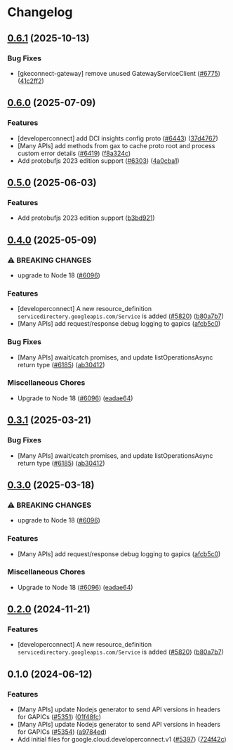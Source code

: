# Changelog

## [0.6.1](https://github.com/googleapis/google-cloud-node/compare/developerconnect-v0.6.0...developerconnect-v0.6.1) (2025-10-13)


### Bug Fixes

* [gkeconnect-gateway] remove unused GatewayServiceClient ([#6775](https://github.com/googleapis/google-cloud-node/issues/6775)) ([41c2ff2](https://github.com/googleapis/google-cloud-node/commit/41c2ff2851b5fdadabf4f9bd3500167c34b32ff7))

## [0.6.0](https://github.com/googleapis/google-cloud-node/compare/developerconnect-v0.5.0...developerconnect-v0.6.0) (2025-07-09)


### Features

* [developerconnect] add DCI insights config proto ([#6443](https://github.com/googleapis/google-cloud-node/issues/6443)) ([37d4767](https://github.com/googleapis/google-cloud-node/commit/37d4767c7b450d3d38e5bd05059b7081f855e27f))
* [Many APIs] add methods from gax to cache proto root and process custom error details ([#6419](https://github.com/googleapis/google-cloud-node/issues/6419)) ([f8a324c](https://github.com/googleapis/google-cloud-node/commit/f8a324ca5c3bc0f730e4ed67d9407c44f2414936))
* Add protobufjs 2023 edition support ([#6303](https://github.com/googleapis/google-cloud-node/issues/6303)) ([4a0cba1](https://github.com/googleapis/google-cloud-node/commit/4a0cba1e41a9aeb9c15ad31487ef013c8277cfef))

## [0.5.0](https://github.com/googleapis/google-cloud-node/compare/developerconnect-v0.4.0...developerconnect-v0.5.0) (2025-06-03)


### Features

* Add protobufjs 2023 edition support ([b3bd921](https://github.com/googleapis/google-cloud-node/commit/b3bd921a30b15a632d8e8495b91723d314c23c71))

## [0.4.0](https://github.com/googleapis/google-cloud-node/compare/developerconnect-v0.3.1...developerconnect-v0.4.0) (2025-05-09)


### ⚠ BREAKING CHANGES

* upgrade to Node 18 ([#6096](https://github.com/googleapis/google-cloud-node/issues/6096))

### Features

* [developerconnect] A new resource_definition `servicedirectory.googleapis.com/Service` is added ([#5820](https://github.com/googleapis/google-cloud-node/issues/5820)) ([b80a7b7](https://github.com/googleapis/google-cloud-node/commit/b80a7b7e6f97d9a07110adb27dcad28f0b5de341))
* [Many APIs] add request/response debug logging to gapics ([afcb5c0](https://github.com/googleapis/google-cloud-node/commit/afcb5c07e82bc8349b9677766cd880f69a97f77f))


### Bug Fixes

* [Many APIs] await/catch promises, and update listOperationsAsync return type ([#6185](https://github.com/googleapis/google-cloud-node/issues/6185)) ([ab30412](https://github.com/googleapis/google-cloud-node/commit/ab304122e3e825c9a76af7d6b0ef4ddc9aa6e906))


### Miscellaneous Chores

* Upgrade to Node 18 ([#6096](https://github.com/googleapis/google-cloud-node/issues/6096)) ([eadae64](https://github.com/googleapis/google-cloud-node/commit/eadae64d54e07aa2c65097ea52e65008d4e87436))

## [0.3.1](https://github.com/googleapis/google-cloud-node/compare/developerconnect-v0.3.0...developerconnect-v0.3.1) (2025-03-21)


### Bug Fixes

* [Many APIs] await/catch promises, and update listOperationsAsync return type ([#6185](https://github.com/googleapis/google-cloud-node/issues/6185)) ([ab30412](https://github.com/googleapis/google-cloud-node/commit/ab304122e3e825c9a76af7d6b0ef4ddc9aa6e906))

## [0.3.0](https://github.com/googleapis/google-cloud-node/compare/developerconnect-v0.2.0...developerconnect-v0.3.0) (2025-03-18)


### ⚠ BREAKING CHANGES

* upgrade to Node 18 ([#6096](https://github.com/googleapis/google-cloud-node/issues/6096))

### Features

* [Many APIs] add request/response debug logging to gapics ([afcb5c0](https://github.com/googleapis/google-cloud-node/commit/afcb5c07e82bc8349b9677766cd880f69a97f77f))


### Miscellaneous Chores

* Upgrade to Node 18 ([#6096](https://github.com/googleapis/google-cloud-node/issues/6096)) ([eadae64](https://github.com/googleapis/google-cloud-node/commit/eadae64d54e07aa2c65097ea52e65008d4e87436))

## [0.2.0](https://github.com/googleapis/google-cloud-node/compare/developerconnect-v0.1.0...developerconnect-v0.2.0) (2024-11-21)


### Features

* [developerconnect] A new resource_definition `servicedirectory.googleapis.com/Service` is added ([#5820](https://github.com/googleapis/google-cloud-node/issues/5820)) ([b80a7b7](https://github.com/googleapis/google-cloud-node/commit/b80a7b7e6f97d9a07110adb27dcad28f0b5de341))

## 0.1.0 (2024-06-12)


### Features

* [Many APIs] update Nodejs generator to send API versions in headers for GAPICs ([#5351](https://github.com/googleapis/google-cloud-node/issues/5351)) ([01f48fc](https://github.com/googleapis/google-cloud-node/commit/01f48fce63ec4ddf801d59ee2b8c0db9f6fb8372))
* [Many APIs] update Nodejs generator to send API versions in headers for GAPICs ([#5354](https://github.com/googleapis/google-cloud-node/issues/5354)) ([a9784ed](https://github.com/googleapis/google-cloud-node/commit/a9784ed3db6ee96d171762308bbbcd57390b6866))
* Add initial files for google.cloud.developerconnect.v1 ([#5397](https://github.com/googleapis/google-cloud-node/issues/5397)) ([724f42c](https://github.com/googleapis/google-cloud-node/commit/724f42c129e09a79dd0be0c87578ed0507fa19b5))
